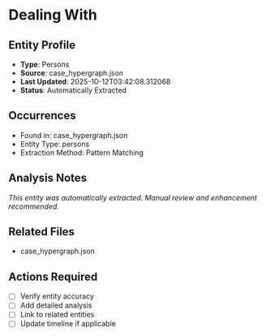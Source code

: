 # Dealing With

## Entity Profile
- **Type**: Persons
- **Source**: case_hypergraph.json
- **Last Updated**: 2025-10-12T03:42:08.312068
- **Status**: Automatically Extracted

## Occurrences
- Found in: case_hypergraph.json
- Entity Type: persons
- Extraction Method: Pattern Matching

## Analysis Notes
*This entity was automatically extracted. Manual review and enhancement recommended.*

## Related Files
- case_hypergraph.json

## Actions Required
- [ ] Verify entity accuracy
- [ ] Add detailed analysis
- [ ] Link to related entities
- [ ] Update timeline if applicable

